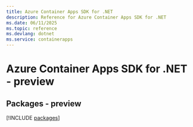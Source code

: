 ```yaml
---
title: Azure Container Apps SDK for .NET
description: Reference for Azure Container Apps SDK for .NET
ms.date: 06/11/2025
ms.topic: reference
ms.devlang: dotnet
ms.service: containerapps
---
```

# Azure Container Apps SDK for .NET - preview
## Packages - preview
[!INCLUDE [packages](container-apps-index.md)]
